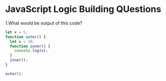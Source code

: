 # JavaScript Logic Building QUestions

1.What would be output of this code?

```javascript
let x = 5;
function outer() {
  let x = 10;
  function inner() {
    console.log(x);
  }
  inner();
}

outer();
```
